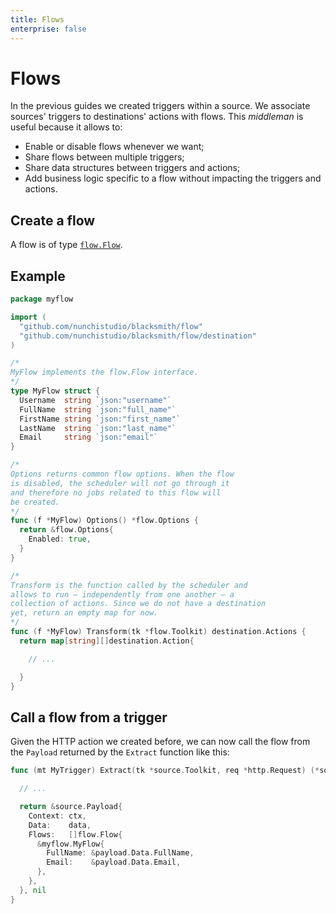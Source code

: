 ```yaml
---
title: Flows
enterprise: false
---
```


# Flows

In the previous guides we created triggers within a source. We associate sources'
triggers to destinations' actions with flows. This *middleman* is useful because
it allows to:
- Enable or disable flows whenever we want;
- Share flows between multiple triggers;
- Share data structures between triggers and actions;
- Add business logic specific to a flow without impacting the triggers and actions.

## Create a flow

A flow is of type
[`flow.Flow`](https://pkg.go.dev/github.com/nunchistudio/blacksmith/flow?tab=doc#Flow).

## Example

```go
package myflow

import (
  "github.com/nunchistudio/blacksmith/flow"
  "github.com/nunchistudio/blacksmith/flow/destination"
)

/*
MyFlow implements the flow.Flow interface.
*/
type MyFlow struct {
  Username  string `json:"username"`
  FullName  string `json:"full_name"`
  FirstName string `json:"first_name"`
  LastName  string `json:"last_name"`
  Email     string `json:"email"`
}

/*
Options returns common flow options. When the flow
is disabled, the scheduler will not go through it
and therefore no jobs related to this flow will
be created.
*/
func (f *MyFlow) Options() *flow.Options {
  return &flow.Options{
    Enabled: true,
  }
}

/*
Transform is the function called by the scheduler and
allows to run — independently from one another — a
collection of actions. Since we do not have a destination
yet, return an empty map for now.
*/
func (f *MyFlow) Transform(tk *flow.Toolkit) destination.Actions {
  return map[string][]destination.Action{

    // ...

  }
}
```

## Call a flow from a trigger

Given the HTTP action we created before, we can now call the flow from the `Payload`
returned by the `Extract` function like this:
```go
func (mt MyTrigger) Extract(tk *source.Toolkit, req *http.Request) (*source.Payload, error) {

  // ...

  return &source.Payload{
    Context: ctx,
    Data:    data,
    Flows:   []flow.Flow{
      &myflow.MyFlow{
        FullName: &payload.Data.FullName,
        Email:    &payload.Data.Email,
      },
    },
  }, nil
}
```
